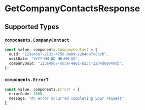 # GetCompanyContactsResponse


## Supported Types

### `components.CompanyContact`

```typescript
const value: components.CompanyContact = {
  uuid: "123e4567-2131-4758-9a09-22b4dafcc32b",
  editDate: "YYYY-MM-DD HH:MM:SS",
  companyUuid: "123e4567-c05a-4e61-b23c-22b4d6884bcb",
};
```

### `components.ErrorT`

```typescript
const value: components.ErrorT = {
  errorCode: 1000,
  message: "An error occurred completing your request",
};
```

